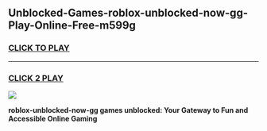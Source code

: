 
## Unblocked-Games-roblox-unblocked-now-gg-Play-Online-Free-m599g
<h3>
<a href="https://premium76.site?title=roblox-unblocked-now-gg&ref=26A">CLICK TO PLAY</a></h3>
<hr>

<h3>
<a href="https://premium76.site?title=roblox-unblocked-now-gg&ref=26A">CLICK 2 PLAY</a>
  
</h3>

<a href="https://premium76.site?title=roblox-unblocked-now-gg&ref=26A"><img src="https://clearcache.store/games.png"></a>


**roblox-unblocked-now-gg games unblocked: Your Gateway to Fun and Accessible Online Gaming**
